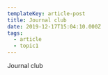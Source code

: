 ```yaml
---
templateKey: article-post
title: Journal club
date: 2019-12-17T15:04:10.000Z
tags:
  - article
  - topic1
---
```

Journal club
